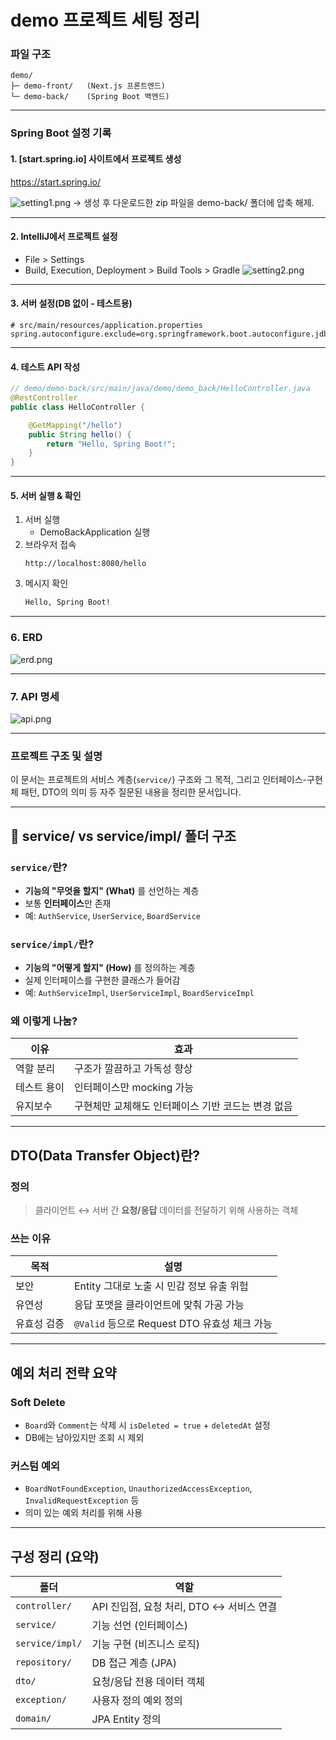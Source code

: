 # demo 프로젝트 세팅 정리

### 파일 구조

```plaintext
demo/
├─ demo-front/   (Next.js 프론트엔드)
└─ demo-back/    (Spring Boot 백엔드)
```

---

### Spring Boot 설정 기록

#### 1. [start.spring.io] 사이트에서 프로젝트 생성

https://start.spring.io/

![setting1.png](setting1.png)
→ 생성 후 다운로드한 zip 파일을 demo-back/ 폴더에 압축 해제.

---

#### 2. IntelliJ에서 프로젝트 설정

- File > Settings
- Build, Execution, Deployment > Build Tools > Gradle
  ![setting2.png](setting2.png)

---

#### 3. 서버 설정(DB 없이 - 테스트용)

```properties
# src/main/resources/application.properties
spring.autoconfigure.exclude=org.springframework.boot.autoconfigure.jdbc.DataSourceAutoConfiguration
```

---

#### 4. 테스트 API 작성

```java
// demo/demo-back/src/main/java/demo/demo_back/HelloController.java
@RestController
public class HelloController {

    @GetMapping("/hello")
    public String hello() {
        return "Hello, Spring Boot!";
    }
}
```

---

#### 5. 서버 실행 & 확인

1. 서버 실행
   - DemoBackApplication 실행
2. 브라우저 접속
   ```
   http://localhost:8080/hello
   ```
3. 메시지 확인
   ```html
   Hello, Spring Boot!
   ```

---

### 6. ERD

![erd.png](erd.png)

---

### 7. API 명세

![api.png](api.png)

---

### 프로젝트 구조 및 설명

이 문서는 프로젝트의 서비스 계층(`service/`) 구조와 그 목적, 그리고 인터페이스-구현체 패턴, DTO의 의미 등 자주 질문된 내용을 정리한 문서입니다.

---

## 📁 service/ vs service/impl/ 폴더 구조

### `service/`란?
- **기능의 "무엇을 할지" (What)** 를 선언하는 계층
- 보통 **인터페이스**만 존재
- 예: `AuthService`, `UserService`, `BoardService`

### `service/impl/`란?
- **기능의 "어떻게 할지" (How)** 를 정의하는 계층
- 실제 인터페이스를 구현한 클래스가 들어감
- 예: `AuthServiceImpl`, `UserServiceImpl`, `BoardServiceImpl`

### 왜 이렇게 나눔?
| 이유 | 효과 |
|------|------|
| 역할 분리 | 구조가 깔끔하고 가독성 향상 |
| 테스트 용이 | 인터페이스만 mocking 가능 |
| 유지보수 | 구현체만 교체해도 인터페이스 기반 코드는 변경 없음 |

---

## DTO(Data Transfer Object)란?

### 정의
> 클라이언트 ↔ 서버 간 **요청/응답** 데이터를 전달하기 위해 사용하는 객체

### 쓰는 이유
| 목적 | 설명 |
|------|------|
| 보안 | Entity 그대로 노출 시 민감 정보 유출 위험 |
| 유연성 | 응답 포맷을 클라이언트에 맞춰 가공 가능 |
| 유효성 검증 | `@Valid` 등으로 Request DTO 유효성 체크 가능 |

---

## 예외 처리 전략 요약

### Soft Delete
- `Board`와 `Comment`는 삭제 시 `isDeleted = true` + `deletedAt` 설정
- DB에는 남아있지만 조회 시 제외

### 커스텀 예외
- `BoardNotFoundException`, `UnauthorizedAccessException`, `InvalidRequestException` 등
- 의미 있는 예외 처리를 위해 사용

---

## 구성 정리 (요약)

| 폴더 | 역할 |
|--------|------|
| `controller/` | API 진입점, 요청 처리, DTO ↔ 서비스 연결 |
| `service/` | 기능 선언 (인터페이스) |
| `service/impl/` | 기능 구현 (비즈니스 로직) |
| `repository/` | DB 접근 계층 (JPA) |
| `dto/` | 요청/응답 전용 데이터 객체 |
| `exception/` | 사용자 정의 예외 정의 |
| `domain/` | JPA Entity 정의 |
